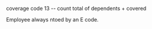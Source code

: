 




coverage code 13
-- count total of dependents +  covered


Employee always ntoed by an E code. 